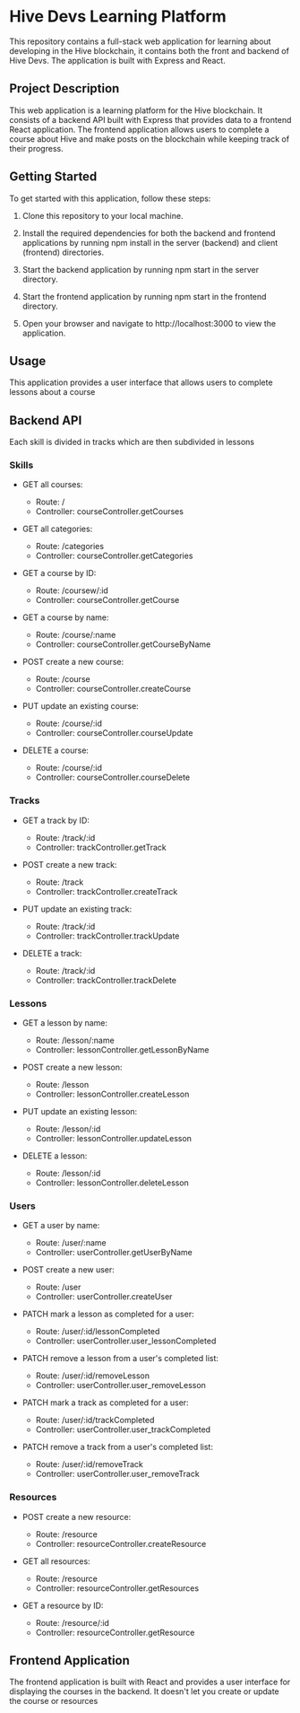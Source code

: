 # Hive Devs Learning Platform

This repository contains a full-stack web application for learning about developing in the Hive blockchain,  it contains both the front and backend of Hive Devs. The application is built with Express and React.

## Project Description

This web application is a learning platform for the Hive blockchain. It consists of a backend API built with Express that provides data to a frontend React application. The frontend application allows users to complete a course about Hive and make posts on the blockchain while keeping track of their progress.



## Getting Started
To get started with this application, follow these steps:

1. Clone this repository to your local machine.
2. Install the required dependencies for both the backend and frontend applications by running npm install in the server (backend) and client (frontend) directories.

3. Start the backend application by running npm start in the server directory.
4. Start the frontend application by running npm start in the frontend directory.
5. Open your browser and navigate to http://localhost:3000 to view the application.


## Usage
This application provides a user interface that allows users to complete lessons about a course 

## Backend API

Each skill is divided in tracks which are then subdivided in lessons

### Skills

- GET all courses:
  - Route: /
  - Controller: courseController.getCourses

- GET all categories:
  - Route: /categories
  - Controller: courseController.getCategories

- GET a course by ID:
  - Route: /coursew/:id
  - Controller: courseController.getCourse

- GET a course by name:
  - Route: /course/:name
  - Controller: courseController.getCourseByName

- POST create a new course:
  - Route: /course
  - Controller: courseController.createCourse

- PUT update an existing course:
  - Route: /course/:id
  - Controller: courseController.courseUpdate

- DELETE a course:
  - Route: /course/:id
  - Controller: courseController.courseDelete


### Tracks

- GET a track by ID:
  - Route: /track/:id
  - Controller: trackController.getTrack

- POST create a new track:
  - Route: /track
  - Controller: trackController.createTrack

- PUT update an existing track:
  - Route: /track/:id
  - Controller: trackController.trackUpdate

- DELETE a track:
  - Route: /track/:id
  - Controller: trackController.trackDelete

### Lessons 

- GET a lesson by name:
  - Route: /lesson/:name
  - Controller: lessonController.getLessonByName

- POST create a new lesson:
  - Route: /lesson
  - Controller: lessonController.createLesson

- PUT update an existing lesson:
  - Route: /lesson/:id
  - Controller: lessonController.updateLesson

- DELETE a lesson:
  - Route: /lesson/:id
  - Controller: lessonController.deleteLesson

### Users 

- GET a user by name:
  - Route: /user/:name
  - Controller: userController.getUserByName

- POST create a new user:
  - Route: /user
  - Controller: userController.createUser

- PATCH mark a lesson as completed for a user:
  - Route: /user/:id/lessonCompleted
  - Controller: userController.user_lessonCompleted

- PATCH remove a lesson from a user's completed list:
  - Route: /user/:id/removeLesson
  - Controller: userController.user_removeLesson

- PATCH mark a track as completed for a user:
  - Route: /user/:id/trackCompleted
  - Controller: userController.user_trackCompleted

- PATCH remove a track from a user's completed list:
  - Route: /user/:id/removeTrack
  - Controller: userController.user_removeTrack


### Resources 

- POST create a new resource:
  - Route: /resource
  - Controller: resourceController.createResource

- GET all resources:
  - Route: /resource
  - Controller: resourceController.getResources

- GET a resource by ID:
  - Route: /resource/:id
  - Controller: resourceController.getResource



## Frontend Application

The frontend application is built with React and provides a user interface for displaying the courses in the backend. It doesn't let you create or update the course or resources

